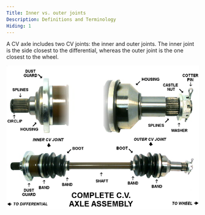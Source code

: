```yaml
---
Title: Inner vs. outer joints
Description: Definitions and Terminology
Hiding: 1
---
```


A CV axle includes two CV joints: the inner and outer joints. The inner joint is the side closest to the differential, whereas the outer joint is the one closest to the wheel.

<div class="img-container">
	<img class="img-fluid img-rounded img-thumb" src="img/diagrams/cv_axle.jpg">
	<span class="caption"></span>
</div>
